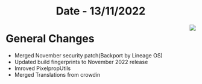 <h1 align="center">Date - 13/11/2022</h1>

<img src="https://user-images.githubusercontent.com/29405483/201510941-49eeda9c-f156-4263-b63a-8f004127f163.png" align="right">

# General Changes
- Merged November security patch(Backport by Lineage OS)
- Updated build fingerprints to November 2022 release
- Imroved PixelpropUtils
- Merged Translations from crowdin
